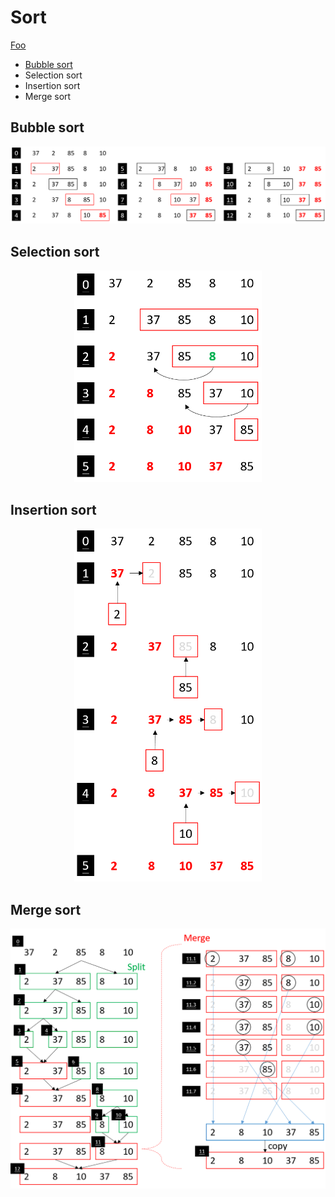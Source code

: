 # Sort
[Foo](##Bubble-sort)

+ [Bubble sort](#Bubble-sort)
+ Selection sort
+ Insertion sort
+ Merge sort

## Bubble sort
<p align="center">
  <img width="900" src="https://github.com/ChienKangLu/Sort/blob/master/sort/readme/bubble.png" />
</p>

## Selection sort
<p align="center">
  <img width="300" src="https://github.com/ChienKangLu/Sort/blob/master/sort/readme/selection.png" />
</p>

## Insertion sort
<p align="center">
  <img width="300" src="https://github.com/ChienKangLu/Sort/blob/master/sort/readme/insertion.png" />
</p>

## Merge sort
<p align="center">
  <img width="600" src="https://github.com/ChienKangLu/Sort/blob/master/sort/readme/merge.png" />
</p>





